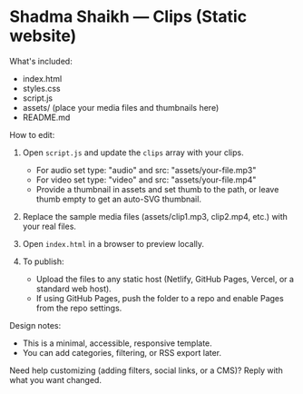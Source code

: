 Shadma Shaikh — Clips (Static website)
====================================

What's included:
- index.html
- styles.css
- script.js
- assets/ (place your media files and thumbnails here)
- README.md

How to edit:
1. Open `script.js` and update the `clips` array with your clips.
   - For audio set type: "audio" and src: "assets/your-file.mp3"
   - For video set type: "video" and src: "assets/your-file.mp4"
   - Provide a thumbnail in assets and set thumb to the path, or leave thumb empty to get an auto-SVG thumbnail.

2. Replace the sample media files (assets/clip1.mp3, clip2.mp4, etc.) with your real files.
3. Open `index.html` in a browser to preview locally.
4. To publish:
   - Upload the files to any static host (Netlify, GitHub Pages, Vercel, or a standard web host).
   - If using GitHub Pages, push the folder to a repo and enable Pages from the repo settings.

Design notes:
- This is a minimal, accessible, responsive template.
- You can add categories, filtering, or RSS export later.

Need help customizing (adding filters, social links, or a CMS)? Reply with what you want changed.

